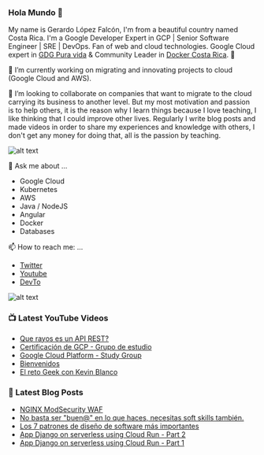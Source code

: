 ### Hola Mundo 👋
My name is Gerardo López Falcón, I'm from a beautiful country named Costa Rica. I'm a Google Developer Expert in GCP | Senior Software Engineer | SRE | DevOps. Fan of web and cloud technologies. Google Cloud expert in [GDG Pura vida](https://twitter.com/gdgpuravida) & Community Leader in [Docker Costa Rica](https://twitter.com/DockerTico). :rocket:

🔭 I’m currently working on migrating and innovating projects to cloud (Google Cloud and AWS). 


🌱 I’m looking to collaborate on companies that want to migrate to the cloud carrying its business to another level. But my most motivation and passion is to help others, it is the reason why I learn things because I love teaching, I like thinking that I could improve other lives. Regularly I write blog posts and made videos in order to share my experiences and knowledge with others, I don't get any money for doing that, all is the passion by teaching.

![alt text](https://media.giphy.com/media/KEG5UtvXUD7WPIhhuy/giphy.gif)

💬 Ask me about ...
  - Google Cloud
  - Kubernetes
  - AWS
  - Java / NodeJS
  - Angular
  - Docker
  - Databases
  
📫 How to reach me: ...
  - [Twitter](https://twitter.com/gelopfalcon)
  - [Youtube](https://www.youtube.com/channel/UCypyV-geyQF6gfBJlhb1DVA?view_as=subscriber)
  - [DevTo](https://dev.to/gelopfalcon)
  
  ![alt text](  https://media.giphy.com/media/7OWuHbNytj2RAiXtaa/giphy.gif)
  
  
### 📺 Latest YouTube Videos
<!-- YOUTUBE:START -->
- [Que rayos es un API REST?](https://www.youtube.com/watch?v=T3HU5fz7kog)
- [Certificación de GCP - Grupo de estudio](https://www.youtube.com/watch?v=UGghmUaSOPM)
- [Google Cloud Platform - Study Group](https://www.youtube.com/watch?v=FIxrEZaQ3Kg)
- [Bienvenidos](https://www.youtube.com/watch?v=Z6GWtETCZ5E)
- [El reto Geek con Kevin Blanco](https://www.youtube.com/watch?v=eVkVp-aCN_A)
<!-- YOUTUBE:END -->
  
### 📕 Latest Blog Posts
<!-- BLOG-POST-LIST:START -->
- [NGINX ModSecurity WAF](https://dev.to/gelopfalcon/nginx-modsecurity-waf-16cf)
- [No basta ser "buen@" en lo que haces, necesitas soft skills también.](https://dev.to/gelopfalcon/no-basta-ser-buen-en-lo-que-haces-necesitas-soft-skills-tambien-34dg)
- [Los 7 patrones de diseño de software más importantes](https://dev.to/gelopfalcon/los-7-patrones-de-diseno-de-software-mas-importantes-28l2)
- [App Django on serverless using Cloud Run - Part 2](https://dev.to/gelopfalcon/app-django-on-serverless-using-cloud-run-part-2-2i48)
- [App Django on serverless using Cloud Run - Part 1](https://dev.to/gelopfalcon/app-django-on-serverless-using-cloud-run-part-1-30lj)
<!-- BLOG-POST-LIST:END -->

  
<!--
**gelopfalcon/gelopfalcon** is a ✨ _special_ ✨ repository because its `README.md` (this file) appears on your GitHub profile.

Here are some ideas to get you started:

- 🔭 I’m currently working on ...
- 🌱 I’m currently learning ...
- 👯 I’m looking to collaborate on ...
- 🤔 I’m looking for help with ...
- 💬 Ask me about ...
- 📫 How to reach me: ...
- 😄 Pronouns: ...
- ⚡ Fun fact: ...
-->
